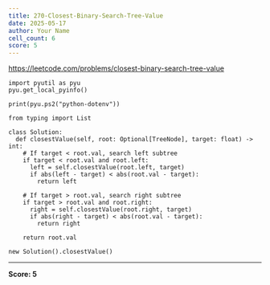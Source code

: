 ```yaml
---
title: 270-Closest-Binary-Search-Tree-Value
date: 2025-05-17
author: Your Name
cell_count: 6
score: 5
---
```


https://leetcode.com/problems/closest-binary-search-tree-value


```
import pyutil as pyu
pyu.get_local_pyinfo()
```


```
print(pyu.ps2("python-dotenv"))
```


```
from typing import List
```


```
class Solution:
  def closestValue(self, root: Optional[TreeNode], target: float) -> int:
    # If target < root.val, search left subtree
    if target < root.val and root.left:
      left = self.closestValue(root.left, target)
      if abs(left - target) < abs(root.val - target):
        return left

    # If target > root.val, search right subtree
    if target > root.val and root.right:
      right = self.closestValue(root.right, target)
      if abs(right - target) < abs(root.val - target):
        return right

    return root.val
```


```
new Solution().closestValue()
```


---
**Score: 5**